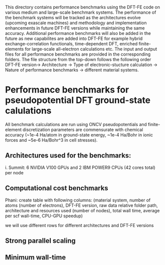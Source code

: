 This directory contains performance benchmarks using the DFT-FE code on various medium and large-scale benchmark systems. The performance of the benchmark systems will be tracked as the architectures evolve (upcoming exascale machines) and methodology and implementation enhancements in future DFT-FE versions while maintaining the same accuracy. Additional performance benchmarks will also be added in the future as new capabilites are added into DFT-FE for example hybrid exchange-correlation functionals, time-dependent DFT, enriched finite-elements for large-scale all-electron calculations etc. The input and output files for all performance benchmarks are provided in the corresponding folders. The file structure from the top-down follows the following order  DFT-FE version-> Architecture -> Type of electronic-stucture calculation -> Nature of performance benchmarks -> different material systems. 

Performance benchmarks for pseudopotential DFT ground-state calulations
==================================================================================
All benchmark calculations are run using ONCV pseudopotentials and finite-element discretization parameters are commensurate with chemical accuracy (~1e-4 Ha/atom in ground-state energy, ~1e-4 Ha/Bohr in ionic forces and ~5e-6 Ha/Bohr^3 in cell stresses).

Architectures used for the benchmarks:
-------------
i. Summit: 6 NVIDIA V100 GPUs and 2 IBM POWER9 CPUs (42 cores total) per node
  

Computational cost benchmarks
--------------

Phani: create table with following columns: (material system,  number of atoms (number of electrons), DFT-FE version, raw data relative folder path, architecture and resources used (number of nodes), total wall time, average per scf wall-time, CPU-GPU speedup)

we will use different rows for different architectures and DFT-FE versions 

Strong parallel scaling
-----------


Minimum wall-time
--------------
